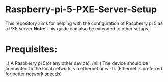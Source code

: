 # Raspberry-pi-5-PXE-Server-Setup
This repository aims for helping with the configuration of Raspberry pi 5 as a PXE server
**Note:** This guide can also be extended to other setups.

# Prequisites:
i.) A Raspberry pi 5(or any other device).
/nii.) The device should be connected to the local network, via ethernet or wi-fi. (Ethernet is preferred for better network speeds)

